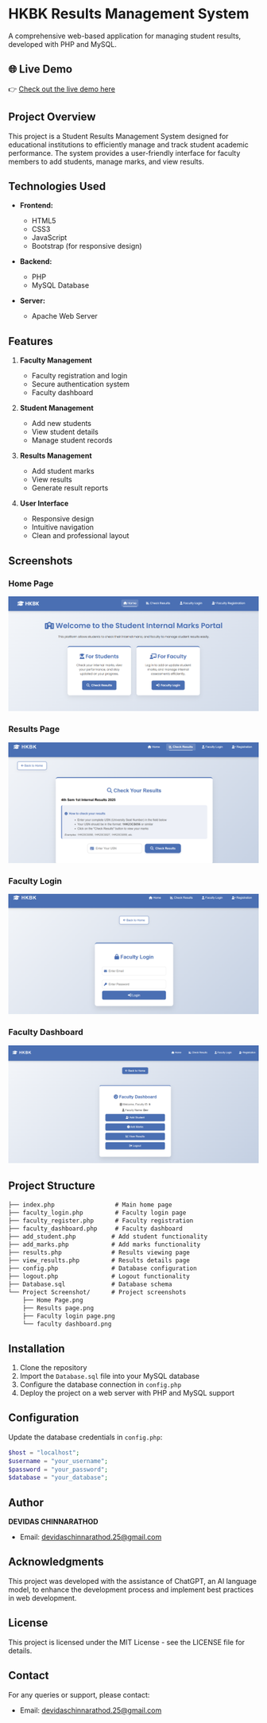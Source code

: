 # HKBK Results Management System

A comprehensive web-based application for managing student results, developed with PHP and MySQL.

## 🌐 Live Demo

👉 [Check out the live demo here](https://thehkbkresults.42web.io/)

## Project Overview

This project is a Student Results Management System designed for educational institutions to efficiently manage and track student academic performance. The system provides a user-friendly interface for faculty members to add students, manage marks, and view results.

## Technologies Used

- **Frontend:**
  - HTML5
  - CSS3
  - JavaScript
  - Bootstrap (for responsive design)

- **Backend:**
  - PHP
  - MySQL Database

- **Server:**
  - Apache Web Server

## Features

1. **Faculty Management**
   - Faculty registration and login
   - Secure authentication system
   - Faculty dashboard

2. **Student Management**
   - Add new students
   - View student details
   - Manage student records

3. **Results Management**
   - Add student marks
   - View results
   - Generate result reports

4. **User Interface**
   - Responsive design
   - Intuitive navigation
   - Clean and professional layout

## Screenshots

### Home Page
![Home Page](Project%20Screenshot/Home%20Page.png)

### Results Page
![Results Page](Project%20Screenshot/Results%20page.png)

### Faculty Login
![Faculty Login](Project%20Screenshot/Faculty%20login%20page.png)

### Faculty Dashboard
![Faculty Dashboard](Project%20Screenshot/faculty%20dashboard.png)

## Project Structure

```
├── index.php                 # Main home page
├── faculty_login.php         # Faculty login page
├── faculty_register.php      # Faculty registration
├── faculty_dashboard.php     # Faculty dashboard
├── add_student.php          # Add student functionality
├── add_marks.php            # Add marks functionality
├── results.php              # Results viewing page
├── view_results.php         # Results details page
├── config.php               # Database configuration
├── logout.php               # Logout functionality
├── Database.sql             # Database schema
└── Project Screenshot/      # Project screenshots
    ├── Home Page.png
    ├── Results page.png
    ├── Faculty login page.png
    └── faculty dashboard.png
```

## Installation

1. Clone the repository
2. Import the `Database.sql` file into your MySQL database
3. Configure the database connection in `config.php`
4. Deploy the project on a web server with PHP and MySQL support

## Configuration

Update the database credentials in `config.php`:
```php
$host = "localhost";
$username = "your_username";
$password = "your_password";
$database = "your_database";
```

## Author

**DEVIDAS CHINNARATHOD**
- Email: devidaschinnarathod.25@gmail.com

## Acknowledgments

This project was developed with the assistance of ChatGPT, an AI language model, to enhance the development process and implement best practices in web development.

## License

This project is licensed under the MIT License - see the LICENSE file for details.

## Contact

For any queries or support, please contact:
- Email: devidaschinnarathod.25@gmail.com
